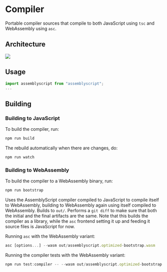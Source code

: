 Compiler
========

Portable compiler sources that compile to both JavaScript using `tsc` and WebAssembly using `asc`.

Architecture
------------

![](https://raw.githubusercontent.com/AssemblyScript/assemblyscript/main/media/architecture.svg)

Usage
-----

```js
import assemblyscript from "assemblyscript";
...
```

Building
--------

### Building to JavaScript

To build the compiler, run:

```sh
npm run build
```

The rebuild automatically when there are changes, do:

```sh
npm run watch
```

### Building to WebAssembly

To build the compiler to a WebAssembly binary, run:

```sh
npm run bootstrap
```

Uses the AssemblyScript compiler compiled to JavaScript to compile itself to WebAssembly, building to WebAssembly again using itself compiled to WebAssembly. Builds to `out/`. Performs a `git diff` to make sure that both the initial and the final artifacts are the same. Note that this builds the compiler as a library, while the `asc` frontend setting it up and feeding it source files is JavaScript for now.

Running `asc` with the WebAssembly variant:

```ts
asc [options...] --wasm out/assemblyscript.optimized-bootstrap.wasm
```

Running the compiler tests with the WebAssembly variant:

```ts
npm run test:compiler -- --wasm out/assemblyscript.optimized-bootstrap.wasm
```

